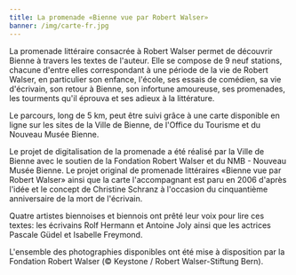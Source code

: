 ```yaml
---
title: La promenade «Bienne vue par Robert Walser»
banner: /img/carte-fr.jpg
---
```


La promenade littéraire consacrée à Robert Walser permet de découvrir Bienne à travers les textes de l'auteur. Elle se compose de 9 neuf stations, chacune d'entre elles correspondant à une période de la vie de Robert Walser, en particulier son enfance, l'école, ses essais de comédien, sa vie d'écrivain, son retour à Bienne, son infortune amoureuse, ses promenades, les tourments qu'il éprouva et ses adieux à la littérature.

Le parcours, long de 5 km, peut être suivi grâce à une carte disponible en ligne sur les sites de la Ville de Bienne, de l'Office du Tourisme et du Nouveau Musée Bienne.

Le projet de digitalisation de la promenade a été réalisé par la Ville de Bienne avec le soutien de la Fondation Robert Walser et du NMB - Nouveau Musée Bienne. Le projet original de promenade littéraires «Bienne vue par Robert Walser» ainsi que la carte l'accompagnant est paru en 2006 d'après l'idée et le concept de Christine Schranz à l'occasion du cinquantième anniversaire de la mort de l'écrivain.

Quatre artistes biennoises et biennois ont prêté leur voix pour lire ces textes: les écrivains Rolf Hermann et Antoine Joly ainsi que les actrices Pascale Güdel et Isabelle Freymond.

L'ensemble des photographies disponibles ont été mise à disposition par la Fondation Robert Walser (© Keystone / Robert Walser-Stiftung Bern).
